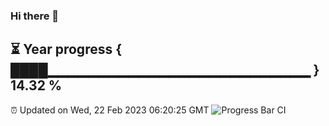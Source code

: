 ### Hi there 👋
⏳ Year progress { ████▁▁▁▁▁▁▁▁▁▁▁▁▁▁▁▁▁▁▁▁▁▁▁▁▁▁ } 14.32 %
---
⏰ Updated on Wed, 22 Feb 2023 06:20:25 GMT
![Progress Bar CI](https://github.com/liununu/liununu/workflows/Progress%20Bar%20CI/badge.svg)
